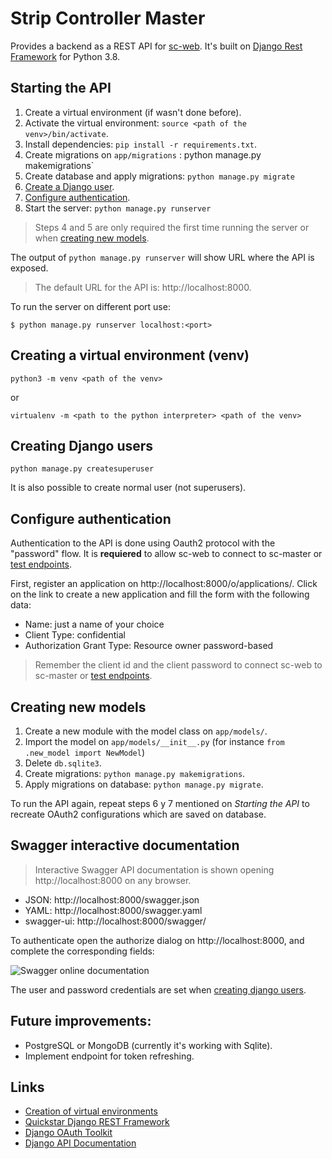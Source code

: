 # Strip Controller Master

Provides a backend as a REST API for [sc-web](https://github.com/brunopk/sc-web). It's built on [Django Rest Framework](https://django-rest-framework.org) for Python 3.8.

## Starting the API

1. Create a virtual environment (if wasn't done before).
2. Activate the virtual environment: `source <path of the venv>/bin/activate`.
3. Install dependencies: `pip install -r requirements.txt`.
4. Create migrations on `app/migrations` : python manage.py makemigrations`
5. Create database and apply migrations: `python manage.py migrate`
6. [Create a Django user](#Creating-Django-users).
7. [Configure authentication](#Configure-authentication).  
8. Start the server: `python manage.py runserver`

> Steps 4 and 5 are only required the first time running the server or when [creating new models](#Creating-new-models).

The output of `python manage.py runserver` will show URL where the API is exposed.

> The default URL for the API is: http://localhost:8000. 

To run the server on different port use:

```
$ python manage.py runserver localhost:<port>
```

## Creating a virtual environment (venv)

```
python3 -m venv <path of the venv>
```

or

```
virtualenv -m <path to the python interpreter> <path of the venv>
```

## Creating Django users

```python manage.py createsuperuser```

It is also possible to create normal user (not superusers).

## Configure authentication

Authentication to the API is done using Oauth2 protocol with the "password" flow. It is **requiered** to allow sc-web to connect to sc-master or [test endpoints](#Swagger-interactive-documentation). 

First, register an application on http://localhost:8000/o/applications/. Click on the link to create a new application and fill the form with the following data:

- Name: just a name of your choice
- Client Type: confidential
- Authorization Grant Type: Resource owner password-based

> Remember the client id and the client password to connect sc-web to sc-master or [test endpoints](#Swagger-interactive-documentation).


## Creating new models

1. Create a new module with the model class on `app/models/`.
2. Import the model on `app/models/__init__.py` (for instance `from .new_model import NewModel`)
3. Delete `db.sqlite3`.
4. Create migrations: `python manage.py makemigrations`.
5. Apply migrations on database: `python manage.py migrate`.

To run the API again, repeat steps 6 y 7 mentioned on *Starting the API* to recreate OAuth2 configurations which are saved on database.

## Swagger interactive documentation

> Interactive Swagger API documentation is shown opening http://localhost:8000 on any browser.

- JSON: http://localhost:8000/swagger.json
- YAML: http://localhost:8000/swagger.yaml
- swagger-ui: http://localhost:8000/swagger/

To authenticate open the authorize dialog on  http://localhost:8000, and complete the corresponding fields:

![Swagger online documentation](doc/swagger.png)

The user and password credentials are set when [creating django users](#Creating-Django-users).

## Future improvements:

- PostgreSQL or MongoDB (currently it's working with Sqlite).
- Implement endpoint for token refreshing.

## Links

- [Creation of virtual environments](https://docs.python.org/3/library/venv.html)
- [Quickstar Django REST Framework](http://www.django-rest-framework.org/tutorial/quickstart/)
- [Django OAuth Toolkit](https://django-oauth-toolkit.readthedocs.io/en/latest/rest-framework/getting_started.html)
- [Django API Documentation](https://github.com/axnsan12/drf-yasg)
